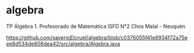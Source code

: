 # algebra
TP Álgebra 1. Profesorado de Matemática ISFD N°2 Chos Malal - Neuquén

https://github.com/saverioElcruel/algebra/blob/c0376055f41e8934f72a75eee8d534de808dea42/src/algebra/Algebra.java

